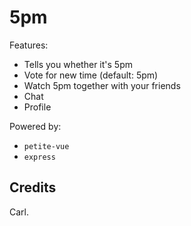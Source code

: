 # 5pm

Features:

* Tells you whether it's 5pm
* Vote for new time (default: 5pm)
* Watch 5pm together with your friends
* Chat
* Profile

Powered by:

* `petite-vue`
* `express`

## Credits

Carl.
